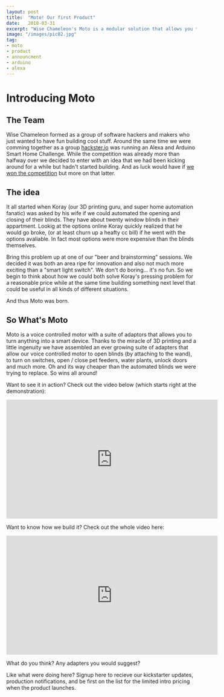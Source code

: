 ```yaml
---
layout: post
title:  "Moto! Our first Product"
date:   2018-03-31
excerpt: "Wise Chameleon's Moto is a modular solution that allows you to turn anything into a smart home device, from a set of Venetian blinds to a pet feeder."
image: "/images/pic02.jpg"
tag:
- moto
- product
- announcment
- arduino
- alexa
---
```

# Introducing Moto

## The Team
Wise Chameleon formed as a group of software hackers and makers who just wanted to have fun building cool stuff.  Around the same time we were comming together as a group [hackster.io](https://www.hackster.io/contests/alexasmarthome)
was running an Alexa and Arduino Smart Home Challenge.  While the competition was already more than halfway over we decided to enter with an idea that we had been kicking around for a while but hadn't started building.  And as luck would have if [we won the competition](https://blog.hackster.io/announcing-the-winners-of-the-alexa-and-arduino-smart-home-challenge-6d7cd56bf5b2) but more on that latter.

## The idea

It all started when Koray (our 3D printing guru, and super home automation fanatic) was asked by his wife if we could automated the opening and closing of their blinds.  They have about twenty window blinds in their appartment.  Lookig at the options online Koray quickly realized that he would go broke, (or at least churn up a heafty cc bill) if he went with the options avaliable.  In fact most options were more expensive than the blinds themselves.

Bring this problem up at one of our "beer and brainstorming" sessions. We decided it was both an area ripe for innovation and also not much more exciting than a "smart light switch".  We don't do boring... it's no fun.  So we begin to think about how we could both solve Koray's pressing problem for a reasonable price while at the same time building something next level that could be useful in all kinds of different situations.

And thus Moto was born.

## So What's Moto

Moto is a voice controlled motor with a suite of adaptors that allows you to turn anything into a smart device. Thanks to the miracle of 3D printing and a little ingenuity we have assembled an ever growing suite of adapters that allow our voice controlled motor to open blinds (by attaching to the wand), to turn on switches, open / close pet feeders, water plants, unlock doors and much more.  Oh and its way cheaper than the automated blinds we were trying to replace.  So wins all around! 

Want to see it in action?  Check out the video below (which starts right at the demonstration):

<iframe width="560" height="315" src="https://www.youtube.com/embed/-ux2H8IskB8?start=303" frameborder="0" allow="autoplay; encrypted-media" allowfullscreen></iframe>

Want to know how we build it?  Check out the whole video here:

<iframe width="560" height="315" src="https://www.youtube.com/embed/-ux2H8IskB8" frameborder="0" allow="autoplay; encrypted-media" allowfullscreen></iframe>

What do you think?  Any adapters you would suggest?

Like what were doing here?  Signup here to recieve our kickstarter updates, production notifications, and be first on the list for the limited intro pricing when the product launches.

